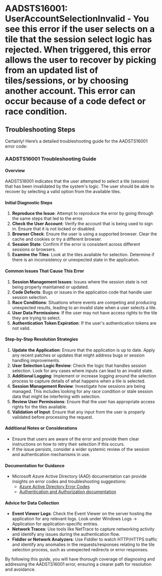 
# AADSTS16001: UserAccountSelectionInvalid - You see this error if the user selects on a tile that the session select logic has rejected. When triggered, this error allows the user to recover by picking from an updated list of tiles/sessions, or by choosing another account. This error can occur because of a code defect or race condition.


## Troubleshooting Steps
Certainly! Here’s a detailed troubleshooting guide for the AADSTS16001 error code:

### AADSTS16001 Troubleshooting Guide

#### Overview
AADSTS16001 indicates that the user attempted to select a tile (session) that has been invalidated by the system's logic. The user should be able to recover by selecting a valid option from the available tiles. 

#### Initial Diagnostic Steps
1. **Reproduce the Issue**: Attempt to reproduce the error by going through the same steps that led to the error.
2. **Check the User Account**: Verify the account that is being used to sign in. Ensure that it is not locked or disabled.
3. **Browser Check**: Ensure the user is using a supported browser. Clear the cache and cookies or try a different browser.
4. **Session State**: Confirm if the error is consistent across different sessions or browsers.
5. **Examine the Tiles**: Look at the tiles available for selection. Determine if there is an inconsistency or unexpected state in the application.

#### Common Issues That Cause This Error
1. **Session Management Issues**: Issues where the session state is not being properly maintained or updated.
2. **Code Defects**: Bugs or issues in the application code that handle user session selection.
3. **Race Conditions**: Situations where events are competing and producing unexpected results, leading to an invalid state when a user selects a tile.
4. **User Data Permissions**: If the user may not have access rights to the tile they are trying to select.
5. **Authentication Token Expiration**: If the user's authentication tokens are not valid.

#### Step-by-Step Resolution Strategies
1. **Update the Application**: Ensure that the application is up to date. Apply any recent patches or updates that might address bugs or session handling improvements.
2. **User Selection Logic Review**: Check the logic that handles session selection. Look for any cases where inputs can lead to an invalid state.
3. **Additional Logging**: Implement or increase logging around the selection process to capture details of what happens when a tile is selected.
4. **Session Management Review**: Investigate how sessions are being managed. This includes looking for any race condition or stale session data that might be interfering with selection.
5. **Review User Permissions**: Ensure that the user has appropriate access rights for the tiles available.
6. **Validation of Input**: Ensure that any input from the user is properly validated before processing the request.

#### Additional Notes or Considerations
- Ensure that users are aware of the error and provide them clear instructions on how to retry their selection if this occurs.
- If the issue persists, consider a wider systemic review of the session and authentication mechanisms in use.

#### Documentation for Guidance
- Microsoft Azure Active Directory (AAD) documentation can provide insights on error codes and troubleshooting suggestions:
  - [Azure Active Directory Error Codes](https://docs.microsoft.com/en-us/azure/active-directory/develop/reference-aad-error-codes)
  - [Authentication and Authorization documentation](https://docs.microsoft.com/en-us/azure/active-directory/develop/authentication-scenarios)
  
#### Advice for Data Collection
- **Event Viewer Logs**: Check the Event Viewer on the server hosting the application for any relevant logs. Look under Windows Logs -> Application for application-specific entries.
- **Network Traces**: Use tools like NetTrace to capture networking activity and identify any issues during the authentication flow.
- **Fiddler or Network Analyzers**: Use Fiddler to watch HTTP/HTTPS traffic and identify any anomalies in the requests/responses relating to the tile selection process, such as unexpected redirects or error responses.

By following this guide, you will have thorough coverage of diagnosing and addressing the AADSTS16001 error, ensuring a clearer path for resolution and avoidance.